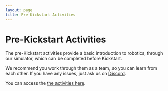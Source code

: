 ```yaml
---
layout: page
title: Pre-Kickstart Activities
---
```


# Pre-Kickstart Activities

The pre-Kickstart activities provide a basic introduction to robotics, through our simulator, which can be completed before Kickstart.

We recommend you work through them as a team, so you can learn from each other.
If you have any issues, just ask us on [Discord](/docs/tutorials/discord).

You can access the [the activities here](https://docs.google.com/document/d/18Kt72gt__4len23zyeAXD-qkSsHw72Il7PjfBgGqwnU/preview).
